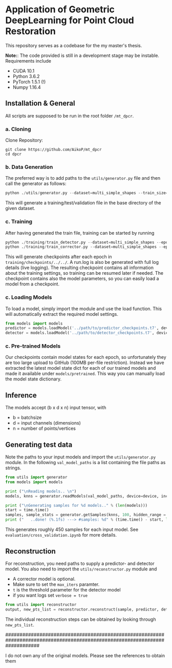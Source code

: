 # Application of Geometric DeepLearning for Point Cloud Restoration

This repository serves as a codebase for the my master's thesis.

**Note:**: 
The code provided is still in a development stage may be instable.
Requirements include
* CUDA 10.1
* Python 3.6.2
* PyTorch 1.5.1 (!)
* Numpy 1.16.4

## Installation & General

All scripts are supposed to be run in the root folder `/mt_dpcr`.

### a. Cloning

Clone Repository:

```git
git clone https://github.com/AikoP/mt_dpcr
cd dpcr
```

### b. Data Generation

The preferred way is to add paths to the `utils/generator.py` file and then call the generator as follows:

```python
python ./utils/generator.py --dataset=multi_simple_shapes --train_size=200 --test_size=20 --val_size=100 --h_min=3 --h_max=16 --n_min=3 --n_max=11
```

This will generate a training/test/validation file in the base directory of the given dataset.

### c. Training

After having generated the train file, training can be started by running

```python
python ./training/train_detector.py --dataset=multi_simple_shapes --epochs=10 --batch_size=4 --lr=0.0005 --model=cnet
python ./training/train_corrector.py --dataset=multi_simple_shapes --epochs=10 --batch_size=4 --lr=0.0005 --model=cnet
```

This will generate checkpoints after each epoch in `training/checkpoints/../../`.
A run.log is also be generated with full log details (live logging).
The resulting checkpoint contains all information about the training settings, so training can be resumed later if needed.
The checkpoint contains also the model parameters, so you can easily load a model from a checkpoint.

### c. Loading Models

To load a model, simply import the module and use the load function.
This will automatically extract the required model settings.

```python
from models import models
predictor = models.loadModel('../path/to/predictor_checkpoints.t7', device=device)
detector = models.loadModel('../path/to/detector_checkpoints.t7', device=device)
```

### c. Pre-trained Models

Our checkpoints contain model states for each epoch, so unfortunately they are too large upload to GitHub (100MB per-file restriction).
Instead we have extracted the latest model state dict for each of our trained models and made it available under `models/pretrained`.
This way you can manually load the model state dictionary.

## Inference

The models accept (b x d x n) input tensor, with
* b = batchsize
* d = input channels (dimensions)
* n = number of points/vertices

## Generating test data

Note the paths to your input models and import the `utils/generator.py` module.
In the following `val_model_paths` is a list containing the file paths as strings.

```python
from utils import generator
from models import models

print ("\nReading models.. \n")
models, knns = generator.readModels(val_model_paths, device=device, incrementKNNid = False)

print ("\nGenerating samples for %d models.." % (len(models)))
start = time.time()
samples, sample_stats = generator.getSamples(knns, 100, hidden_range = (3,6), iteration_range = (3,6))
print ("   ..done! (%.1fs) ---> #samples: %d" % (time.time() - start, len(samples)))
```

This generates roughly 450 samples for each input model.
See `evaluation/cross_validation.ipynb` for more details.

## Reconstruction

For reconstruction, you need paths to supply a predictor- and detector model.
You also need to import the `utils/reconstructor.py` module and

* A corrector model is optional.
* Make sure to set the `max_iters` paramter.
* `t` is the threshold parameter for the detector model
* if you want logs set `verbose = true`

```python
from utils import reconstructor
output, new_pts_list = reconstructor.reconstruct(sample, predictor, detector, corrector=corrector, corrector_stage=5, max_iters=10, t=0.9, verbose=True)
```

The individual reconstruction steps can be obtained by looking through `new_pts_list`.

############################################################################################################################

I do not own any of the original models. Please see the references to obtain them